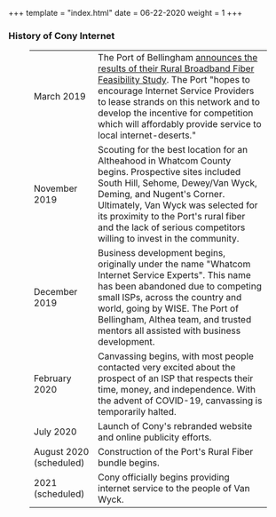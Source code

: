 +++
template = "index.html"
date = 06-22-2020
weight = 1 
+++
### History of Cony Internet

<table style="width: 85%; margin: auto;"> 
    <tr>
        <td>March 2019</td>
        <td>The Port of Bellingham <a href="https://www.commonthreadsnw.org/news/local-government/citizen-journalism-port-of-bellingham-meeting-report-for-mar-5-2019/">announces the results of their Rural Broadband Fiber Feasibility Study</a>. The Port "hopes to encourage Internet Service Providers to lease strands on this network and to develop the incentive for competition which will affordably provide service to local internet-deserts."</td>
    </tr>
    <tr>
        <td>November 2019</td>
        <td>Scouting for the best location for an Altheahood in Whatcom County begins. Prospective sites included South Hill, Sehome, Dewey/Van Wyck, Deming, and Nugent's Corner. Ultimately, Van Wyck was selected for its proximity to the Port's rural fiber and the lack of serious competitors willing to invest in the community.</td>
    </tr>
    <tr>
        <td>December 2019</td>
        <td>Business development begins, originally under the name "Whatcom Internet Service Experts". This name has been abandoned due to competing small ISPs, across the country and world, going by WISE. The Port of Bellingham, Althea team, and trusted mentors all assisted with business development. 
    </tr>
    <tr>
        <td>February 2020</td>
        <td>Canvassing begins, with most people contacted very excited about the prospect of an ISP that respects their time, money, and independence. With the advent of COVID-19, canvassing is temporarily halted. 
    </tr>
    <tr>
        <td>July 2020</td>
        <td>Launch of Cony's rebranded website and online publicity efforts.</td>
    </tr> 
    <tr>
        <td>August 2020 (scheduled)</td>
        <td>Construction of the Port's Rural Fiber bundle begins.</td>
    </tr>
    <tr>
        <td>2021<br>(scheduled)</td>
        <td>Cony officially begins providing internet service to the people of Van Wyck.</td>
    </tr>
</table> 